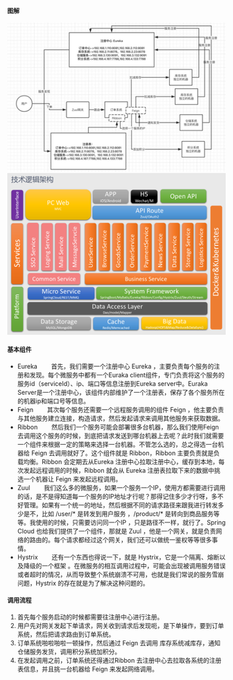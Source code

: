 #### 图解
![1266003515206008868](/images/SpringCloud/1266003515206008868.jpg)
![1266003515377975302](/images/SpringCloud/1266003515377975302.png)


#### 基本组件
* Eureka
&emsp;&emsp;首先，我们需要一个注册中心 Eureka ，主要负责每个服务的注册和发现。每个微服务中都有一个Euraka client组件，专门负责将这个服务的服务id（serviceId）、ip、端口等信息注册到Eureka server中。Euraka Server是一个注册中心，该组件内部维护了一个注册表，保存了各个服务所在的机器ip和端口号等信息。
* Feign
&emsp;&emsp;其次每个服务还需要一个远程服务调用的组件 Feign ，他主要负责与其他服务建立连接，构造请求，然后发起请求来调用其他服务来获取数据。
* Ribbon
&emsp;&emsp;然后我们一个服务可能会部署很多台机器，那么我们使用Feign 去调用这个服务的时候，到底把请求发送到哪台机器上去呢？此时我们就需要一个组件来根据一定的策略来选择一台机器。不管怎么选的，总之得选一台机器给 Feign 去调用就好了。这个组件就是 Ribbon，Ribbon 主要负责就是负载均衡。Ribbon 会定期去从Eureka 注册中心拉取注册中心，缓存到本地，每次发起远程调用的时候，Ribbon 就会从 Eureka 注册表拉取下来的数据中挑选一个机器让 Feign 来发起远程调用。
* Zuul
&emsp;&emsp;我们这么多的微服务，如果一个服务一个IP，使用方都需要进行调用的话，是不是得知道每一个服务的IP地址才行呢？那得记住多少才行呀，多不好管理。如果有一个统一的地址，然后根据不同的请求路径来跟我进行转发多少是不，比如 /user/* 是转发到用户服务 ，/product/* 是转向到商品服务等等。我使用的时候，只需要访问同一个IP ，只是路径不一样，就行了。Spring Cloud 也给我们提供了一个组件，那就是 Zuul ，他是一个网关，就是负责网络的路由的。每个请求都经过这个网关，我们还可以做统一鉴权等等很多事情。
* Hystrix
&emsp;&emsp;还有一个东西也得说一下，就是 Hystrix，它是一个隔离、熔断以及降级的一个框架 。在微服务的相互调用过程中，可能会出现被调用服务错误或者超时的情况，从而导致整个系统崩溃不可用，也就是我们常说的服务雪崩问题，Hystrix 的存在就是为了解决这种问题的。

#### 调用流程
1. 首先每个服务启动的时候都需要往注册中心进行注册。
2. 用户先对网关发起下单请求，网关收到请求后发现呃，是下单操作，要到订单系统，然后把请求路由到订单系统。
3. 订单系统啪啦啪啦一顿操作，然后通过 Feign 去调用 库存系统减库存，通知仓储服务发货，调用积分系统加积分。
4. 在发起调用之前，订单系统还得通过Ribbon 去注册中心去拉取各系统的注册表信息，并且挑一台机器给 Feign 来发起网络调用。
